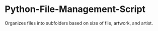 # Python-File-Management-Script

Organizes files into subfolders based on size of file, artwork, and artist. 
